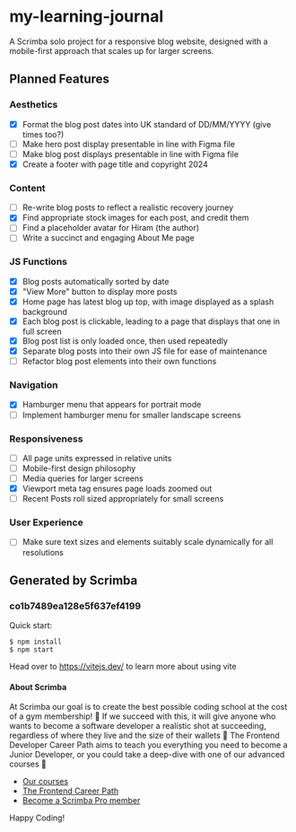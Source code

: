 # my-learning-journal
A Scrimba solo project for a responsive blog website, designed with a mobile-first approach that scales up for larger screens.

## Planned Features

### Aesthetics
- [x] Format the blog post dates into UK standard of DD/MM/YYYY (give times too?)
- [ ] Make hero post display presentable in line with Figma file
- [ ] Make blog post displays presentable in line with Figma file
- [x] Create a footer with page title and copyright 2024

### Content
- [ ] Re-write blog posts to reflect a realistic recovery journey
- [x] Find appropriate stock images for each post, and credit them
- [ ] Find a placeholder avatar for Hiram (the author)
- [ ] Write a succinct and engaging About Me page

### JS Functions
- [x] Blog posts automatically sorted by date
- [x] "View More" button to display more posts
- [x] Home page has latest blog up top, with image displayed as a splash background
- [x] Each blog post is clickable, leading to a page that displays that one in full screen
- [x] Blog post list is only loaded once, then used repeatedly
- [x] Separate blog posts into their own JS file for ease of maintenance
- [ ] Refactor blog post elements into their own functions

### Navigation
- [x] Hamburger menu that appears for portrait mode
- [ ] Implement hamburger menu for smaller landscape screens

### Responsiveness
- [ ] All page units expressed in relative units
- [ ] Mobile-first design philosophy
- [ ] Media queries for larger screens
- [x] Viewport meta tag ensures page loads zoomed out
- [ ] Recent Posts roll sized appropriately for small screens

### User Experience
- [ ] Make sure text sizes and elements suitably scale dynamically for all resolutions

## Generated by Scrimba

### co1b7489ea128e5f637ef4199

Quick start:

```
$ npm install
$ npm start
````

Head over to https://vitejs.dev/ to learn more about using vite

#### About Scrimba

At Scrimba our goal is to create the best possible coding school at the cost of a gym membership! 💜
If we succeed with this, it will give anyone who wants to become a software developer a realistic shot at succeeding, regardless of where they live and the size of their wallets 🎉
The Frontend Developer Career Path aims to teach you everything you need to become a Junior Developer, or you could take a deep-dive with one of our advanced courses 🚀

- [Our courses](https://scrimba.com/allcourses)
- [The Frontend Career Path](https://scrimba.com/learn/frontend)
- [Become a Scrimba Pro member](https://scrimba.com/pricing)

Happy Coding!

